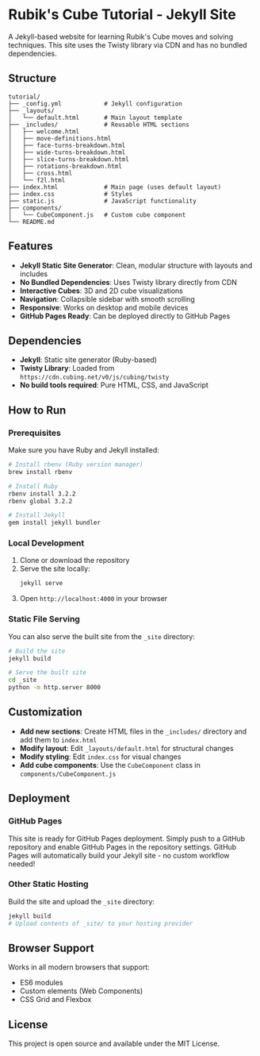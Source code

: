 # Rubik's Cube Tutorial - Jekyll Site

A Jekyll-based website for learning Rubik's Cube moves and solving techniques. This site uses the Twisty library via CDN and has no bundled dependencies.

## Structure

```
tutorial/
├── _config.yml            # Jekyll configuration
├── _layouts/
│   └── default.html       # Main layout template
├── _includes/             # Reusable HTML sections
│   ├── welcome.html
│   ├── move-definitions.html
│   ├── face-turns-breakdown.html
│   ├── wide-turns-breakdown.html
│   ├── slice-turns-breakdown.html
│   ├── rotations-breakdown.html
│   ├── cross.html
│   └── f2l.html
├── index.html             # Main page (uses default layout)
├── index.css              # Styles
├── static.js              # JavaScript functionality
├── components/
│   └── CubeComponent.js   # Custom cube component
└── README.md
```

## Features

- **Jekyll Static Site Generator**: Clean, modular structure with layouts and includes
- **No Bundled Dependencies**: Uses Twisty library directly from CDN
- **Interactive Cubes**: 3D and 2D cube visualizations
- **Navigation**: Collapsible sidebar with smooth scrolling
- **Responsive**: Works on desktop and mobile devices
- **GitHub Pages Ready**: Can be deployed directly to GitHub Pages

## Dependencies

- **Jekyll**: Static site generator (Ruby-based)
- **Twisty Library**: Loaded from `https://cdn.cubing.net/v0/js/cubing/twisty`
- **No build tools required**: Pure HTML, CSS, and JavaScript

## How to Run

### Prerequisites
Make sure you have Ruby and Jekyll installed:
```bash
# Install rbenv (Ruby version manager)
brew install rbenv

# Install Ruby
rbenv install 3.2.2
rbenv global 3.2.2

# Install Jekyll
gem install jekyll bundler
```

### Local Development
1. Clone or download the repository
2. Serve the site locally:
   ```bash
   jekyll serve
   ```
3. Open `http://localhost:4000` in your browser

### Static File Serving
You can also serve the built site from the `_site` directory:
```bash
# Build the site
jekyll build

# Serve the built site
cd _site
python -m http.server 8000
```

## Customization

- **Add new sections**: Create HTML files in the `_includes/` directory and add them to `index.html`
- **Modify layout**: Edit `_layouts/default.html` for structural changes
- **Modify styling**: Edit `index.css` for visual changes
- **Add cube components**: Use the `CubeComponent` class in `components/CubeComponent.js`

## Deployment

### GitHub Pages
This site is ready for GitHub Pages deployment. Simply push to a GitHub repository and enable GitHub Pages in the repository settings. GitHub Pages will automatically build your Jekyll site - no custom workflow needed!

### Other Static Hosting
Build the site and upload the `_site` directory:
```bash
jekyll build
# Upload contents of _site/ to your hosting provider
```

## Browser Support

Works in all modern browsers that support:
- ES6 modules
- Custom elements (Web Components)
- CSS Grid and Flexbox

## License

This project is open source and available under the MIT License. 